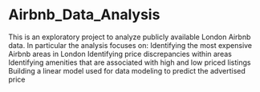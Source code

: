 # Airbnb_Data_Analysis

This is an exploratory project to analyze publicly available London Airbnb data. 
In particular the analysis focuses on:
Identifying the most expensive Airbnb areas in London
Identifying price discrepancies within areas
Identifying amenities that are associated with high and low priced listings
Building a linear model used for data modeling to predict the advertised price

